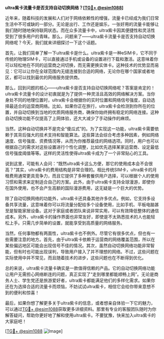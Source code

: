 **ultra紫卡流量卡是否支持自动切换网络？[[TG💪+ @esim1088](https://t.me/s/esim1088)]**

近年来，随着科技的发展和人们对于网络依赖性的增强，流量卡已经成为我们日常生活中不可或缺的一部分。无论是出行、工作还是娱乐，一张好用的流量卡能够让我们随时随地保持联网状态。而在众多流量卡中，ultra紫卡因其便捷性和灵活性受到了很多用户的青睐。那么，问题来了——ultra紫卡流量卡是否支持自动切换网络呢？今天，我们就来详细探讨一下这个话题。

首先，让我们简单了解一下ultra紫卡是什么。ultra紫卡是一种eSIM卡，它不同于传统的物理SIM卡，可以直接通过手机或设备的设置进行下载和激活。这意味着你可以轻松地在不同的运营商之间切换，而无需更换实体卡。这种技术的优势显而易见：它可以让你在全球范围内无缝连接到合适的网络，无论你在哪个国家或者地区，都可以找到最优的网络服务提供商。

那么，回到问题的核心——ultra紫卡是否支持自动切换网络呢？答案是肯定的！ultra紫卡流量卡的设计初衷就是为了提供一种灵活且高效的网络解决方案。当你身处不同的地理位置时，ultra紫卡会根据你的实时位置和网络信号强度，自动选择最适合的运营商网络。比如，如果你正在旅行，ultra紫卡会检测到你所在的位置，并自动切换到当地的优质网络服务商，确保你始终拥有稳定的网络连接。这种自动切换功能不仅提高了上网体验，还大大减少了手动操作的麻烦。

当然，这种自动切换并不是完全“傻瓜式”的。为了实现这一功能，ultra紫卡需要依赖于其背后强大的技术支持和智能算法。这些算法会综合考虑多种因素，例如网络速度、信号强度、资费情况等，从而为你推荐最佳的网络选项。同时，用户也可以根据自己的需求对这些设置进行个性化调整，比如优先选择某家运营商、设定最低信号强度阈值等等。这样的灵活性使得ultra紫卡成为了一个非常贴心的工具。

说到这里，可能有人会问：“既然ultra紫卡这么方便，那它的使用成本会不会很高？”其实，ultra紫卡的费用结构是非常合理的。相比传统SIM卡，ultra紫卡的月租费用通常更具竞争力，而且它提供了多种套餐供用户选择，可以根据个人的使用习惯和需求来定制适合自己的方案。此外，由于ultra紫卡支持全球漫游，即使你在国外使用，也不会产生高额的国际漫游费用，这无疑是一个巨大的优势。

除了自动切换网络的功能外，ultra紫卡还具备其他许多优点。例如，它支持多设备共享流量，这意味着你可以将流量分配给多个设备使用，比如手机、平板电脑甚至是智能家居设备。这对于家庭或者团队来说非常实用，可以有效降低整体的通信成本。另外，ultra紫卡的操作界面也非常友好，即使是不太熟悉技术的人也能轻松上手。只需几步简单的设置，就能享受到高质量的网络服务。

当然，任何事物都有两面性，ultra紫卡也不例外。尽管它有很多优点，但也有一些需要注意的地方。首先，由于ultra紫卡依赖于运营商的网络覆盖范围，所以在某些偏远地区可能会出现信号不佳的情况。其次，虽然自动切换网络功能非常智能，但有时也可能出现误判，导致用户接入了并不理想的网络。不过，这些问题在实际使用中并不常见，而且随着技术的进步，这些问题也在不断得到优化。

总的来说，ultra紫卡流量卡确实是一款值得信赖的产品。它的自动切换网络功能让用户无需担心网络断连的问题，真正实现了“走到哪里都能顺畅上网”。无论是商务人士、学生党还是旅游爱好者，ultra紫卡都能满足他们的多样化需求。如果你还在为选择合适的流量卡而烦恼，不妨试试ultra紫卡，相信它会给你带来意想不到的便利和惊喜！

最后，如果你想了解更多关于ultra紫卡的信息，或者想亲自体验一下它的魅力，可以通过[TG💪+ @esim1088](https://t.me/s/esim1088)获取更多详细资料。那里有专业的客服团队随时为你解答疑问，帮助你更好地了解和使用ultra紫卡。不要犹豫，快来加入ultra紫卡的大家庭吧！

[[TG💪+ @esim1088](https://t.me/s/esim1088) ![Image](https://i.postimg.cc/4NQfJmqS/Snipaste-2025-05-13-00-14-12.png)]